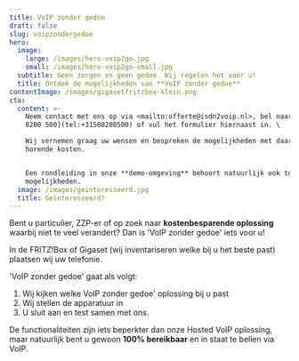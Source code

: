 ```yaml
---
title: VoIP zonder gedoe
draft: false
slug: voipzondergedoe
hero:
  image:
    large: /images/hero-voip2go.jpg
    small: /images/hero-voip2go-small.jpg
  subtitle: Geen zorgen en geen gedoe. Wij regelen het voor u!
  title: Ontdek de mogelijkheden van **VoIP zonder gedoe**
contentImage: /images/gigasetfritzbox-klein.png
cta:
  content: >-
    Neem contact met ons op via <mailto:offerte@isdn2voip.nl>, bel naar [050
    8200 500](tel:+31508200500) of vul het formulier hiernaast in. \

    Wij vernemen graag uw wensen en bespreken de mogelijkheden met daarbij
    horende kosten. 


    Een rondleiding in onze **demo-omgeving** behoort natuurlijk ook tot de
    mogelijkheden.
  image: /images/geinteresseerd.jpg
  title: Geïnteresseerd?
---
```

Bent u particulier, ZZP-er of op zoek naar **kostenbesparende oplossing** waarbij niet te veel verandert? Dan is 'VoIP zonder gedoe' iets voor u! 

In de FRITZ!Box of Gigaset (wij inventariseren welke bij u het beste past) plaatsen wij uw telefonie. 

'VoIP zonder gedoe' gaat als volgt: 

1. Wij kijken welke VoIP zonder gedoe' oplossing bij u past
2. Wij stellen de apparatuur in
3. U sluit aan en test samen met ons. 

De functionaliteiten zijn iets beperkter dan onze Hosted VoIP oplossing, maar natuurlijk bent u gewoon **100% bereikbaar** en in staat te bellen via VoIP.
